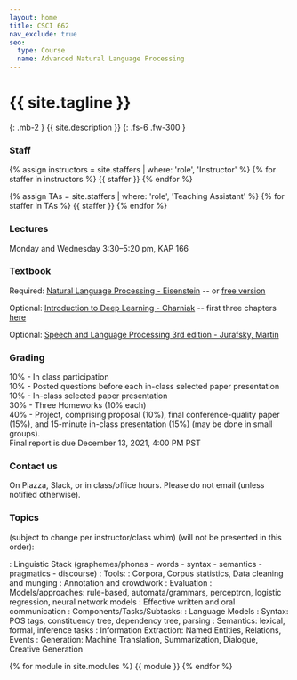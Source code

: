 ```yaml
---
layout: home
title: CSCI 662
nav_exclude: true
seo:
  type: Course
  name: Advanced Natural Language Processing
---
```


# {{ site.tagline }}
{: .mb-2 }
{{ site.description }}
{: .fs-6 .fw-300 }

### Staff

{% assign instructors = site.staffers | where: 'role', 'Instructor' %} 
{% for staffer in instructors %} 
{{ staffer }}
{% endfor %}

{% assign TAs = site.staffers | where: 'role', 'Teaching Assistant' %}
{% for staffer in TAs %}
{{ staffer }}
{% endfor %}

### Lectures 
Monday and Wednesday 3:30–5:20 pm, KAP 166

### Textbook
Required: [Natural Language Processing - Eisenstein](https://mitpress.mit.edu/books/introduction-natural-language-processing)
-- or [free version](https://github.com/jacobeisenstein/gt-nlp-class/blob/master/notes/eisenstein-nlp-notes.pdf)

Optional: [Introduction to Deep Learning - Charniak](https://mitpress.mit.edu/books/introduction-deep-learning)
-- first three chapters [here](https://cs.brown.edu/courses/csci1460/assets/files/deep-learning.pdf)

Optional: [Speech and Language Processing 3rd edition - Jurafsky, Martin](https://web.stanford.edu/~jurafsky/slp3/)

### Grading

10% - In class participation \
10% - Posted questions before each in-class selected paper presentation \
10% - In-class selected paper presentation \
30% - Three Homeworks (10% each) \
40% - Project, comprising proposal (10%), final conference-quality paper (15%), and 15-minute in-class presentation (15%) (may be done in small groups). \
Final report is due December 13, 2021, 4:00 PM PST

### Contact us

On Piazza, Slack, or in class/office hours. Please do not email (unless notified otherwise).

### Topics 
(subject to change per instructor/class whim) (will not be presented in this order):

  : Linguistic Stack (graphemes/phones - words - syntax - semantics - pragmatics - discourse)
  : Tools\:
    : Corpora, Corpus statistics, Data cleaning and munging
    : Annotation and crowdwork
    : Evaluation
    : Models/approaches: rule-based, automata/grammars, perceptron, logistic regression, neural network models
    : Effective written and oral communication
    : Components/Tasks/Subtasks:
    : Language Models
  : Syntax: POS tags, constituency tree, dependency tree, parsing
    : Semantics: lexical, formal, inference tasks
    : Information Extraction: Named Entities, Relations, Events
    : Generation: Machine Translation, Summarization, Dialogue, Creative Generation


{% for module in site.modules %}
{{ module }}
{% endfor %}
